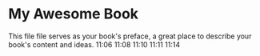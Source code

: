 My Awesome Book
=======

This file file serves as your book's preface, a great place to describe your book's content and ideas.
11:06 
11:08 
11:10 
11:11 
11:14 
